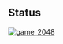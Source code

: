 ## Status

[![game_2048](https://catalog.flipperzero.one/application/game_2048/widget)](https://catalog.flipperzero.one/application/game_2048/page)